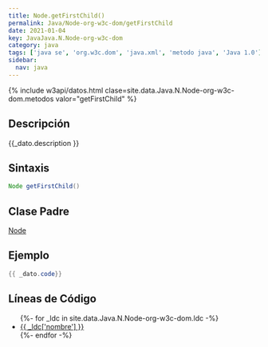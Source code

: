 ```yaml
---
title: Node.getFirstChild()
permalink: Java/Node-org-w3c-dom/getFirstChild
date: 2021-01-04
key: JavaJava.N.Node-org-w3c-dom
category: java
tags: ['java se', 'org.w3c.dom', 'java.xml', 'metodo java', 'Java 1.0']
sidebar: 
  nav: java
---
```


{% include w3api/datos.html clase=site.data.Java.N.Node-org-w3c-dom.metodos valor="getFirstChild" %}

## Descripción
{{_dato.description }}

## Sintaxis
~~~java
Node getFirstChild()
~~~

## Clase Padre
[Node](/Java/Node-org-w3c-dom/)

## Ejemplo
~~~java
{{ _dato.code}}
~~~

## Líneas de Código
<ul>
{%- for _ldc in site.data.Java.N.Node-org-w3c-dom.ldc -%}
   <li>
       <a href="{{_ldc['url'] }}">{{ _ldc['nombre'] }}</a>
   </li>
{%- endfor -%}
</ul>
